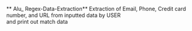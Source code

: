 ** Alu_ Regex-Data-Extraction**
Extraction of Email, Phone, Credit card number, and URL from inputted data by USER  
and print out match data 
